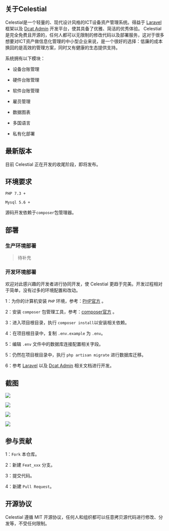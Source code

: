 ## 关于Celestial

Celestial是一个轻量的、现代设计风格的ICT设备资产管理系统。得益于 [Laravel](https://laravel.com/) 框架以及 [Dcat Admin](https://dcatadmin.com) 开发平台，使其具备了优雅、简洁的优秀体验。
Celestial是完全免费且开源的，任何人都可以无限制的修改代码以及部署服务，这对于很多想要对ICT资产做信息化管理的中小型企业来说，是一个很好的选择：低廉的成本换回的是高效的管理方案，同时又有健康的生态提供支持。

系统拥有以下模块：

- 设备台账管理

- 硬件台账管理

- 软件台账管理

- 雇员管理

- 数据图表

- 多国语言

- 私有化部署

## 最新版本

目前 Celestial 正在开发的收尾阶段，即将发布。

## 环境要求

`PHP 7.3 +`

`Mysql 5.6 +`

源码开发依赖于`composer`包管理器。

## 部署

### 生产环境部署

> 待补充

### 开发环境部署

欢迎对此感兴趣的开发者进行协同开发，使 Celestial 更趋于完美。开发过程相对于简单，没有过多的环境配置和改动。

1：为你的计算机安装 `PHP` 环境，参考：[PHP官方](https://www.php.net/downloads) 。

2：安装 `composer` 包管理工具，参考：[composer官方](https://getcomposer.org/download/) 。

3：进入项目根目录，执行 `composer install`以安装相关依赖。

4：在项目根目录中，复制 `.env.example` 为 `.env`。

5：编辑 `.env` 文件中的数据库连接配置相关字段。

5：仍然在项目根目录中，执行 `php artisan migrate` 进行数据库迁移。

6：参考 [Laravel](https://laravel.com/) 以及 [Dcat Admin](https://dcatadmin.com) 相关文档进行开发。

## 截图

![](https://oss.liujunyang.com/images/cache/screencapture-127-0-0-1-8000-auth-login-1600257365001.png)

![](https://oss.liujunyang.com/images/cache/screencapture-127-0-0-1-8000-software-records-create-1600257882966.png)

![](https://oss.liujunyang.com/images/cache/screencapture-127-0-0-1-8000-admin-1600171136666.png)

![](https://oss.liujunyang.com/images/cache/screencapture-127-0-0-1-8000-admin-software-records-create-1600170694210.png)

## 参与贡献

1：`Fork` 本仓库。

2：新建 `Feat_xxx` 分支。

3：提交代码。

4：新建 `Pull Request`。

## 开源协议

Celestial 遵循 MIT 开源协议，任何人和组织都可以任意拷贝源代码进行修改、分发等，不受任何限制。
